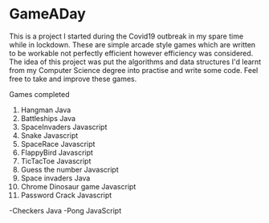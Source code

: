 # GameADay
This is a project I started during the Covid19 outbreak in my spare time while in lockdown. These are simple arcade style games which are written to be workable not perfectly efficient however efficiency was considered. The idea of this project was put the algorithms and data structures I'd learnt from my Computer Science degree into practise and write some code. Feel free to take and improve these games.

Games completed
1) Hangman Java
2) Battleships Java
3) SpaceInvaders Javascript
4) Snake Javascript
5) SpaceRace Javascript
6) FlappyBird Javascript
7) TicTacToe Javascript
8) Guess the number Javascript
9) Space invaders Java
10) Chrome Dinosaur game Javascript
11) Password Crack Javascript


-Checkers Java
-Pong JavaScript

